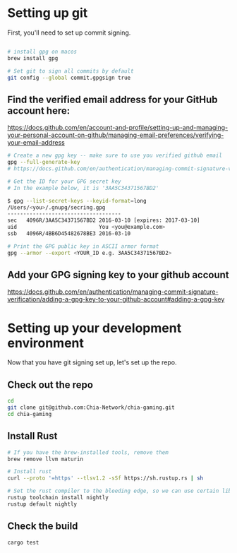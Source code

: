 
# Setting up git

First, you'll need to set up commit signing.


```bash

# install gpg on macos
brew install gpg

# Set git to sign all commits by default
git config --global commit.gpgsign true
```

## Find the verified email address for your GitHub account here:
https://docs.github.com/en/account-and-profile/setting-up-and-managing-your-personal-account-on-github/managing-email-preferences/verifying-your-email-address

```bash
# Create a new gpg key -- make sure to use you verified github email
gpg --full-generate-key
# https://docs.github.com/en/authentication/managing-commit-signature-verification/generating-a-new-gpg-key

# Get the ID for your GPG secret key
# In the example below, it is '3AA5C34371567BD2'

$ gpg --list-secret-keys --keyid-format=long
/Users/<you>/.gnupg/secring.gpg
------------------------------------
sec   4096R/3AA5C34371567BD2 2016-03-10 [expires: 2017-03-10]
uid                          You <you@example.com>
ssb   4096R/4BB6D45482678BE3 2016-03-10

# Print the GPG public key in ASCII armor format
gpg --armor --export <YOUR_ID e.g. 3AA5C34371567BD2>
```
## Add your GPG signing key to your github account
https://docs.github.com/en/authentication/managing-commit-signature-verification/adding-a-gpg-key-to-your-github-account#adding-a-gpg-key


# Setting up your development environment

Now that you have git signing set up, let's set up the repo.

## Check out the repo

```bash
cd
git clone git@github.com:Chia-Network/chia-gaming.git
cd chia-gaming
```

## Install Rust
```bash
# If you have the brew-installed tools, remove them
brew remove llvm maturin

# Install rust
curl --proto '=https' --tlsv1.2 -sSf https://sh.rustup.rs | sh

# Set the rust compiler to the bleeding edge, so we can use certain libraries
rustup toolchain install nightly
rustup default nightly
```

## Check the build
```bash
cargo test
```